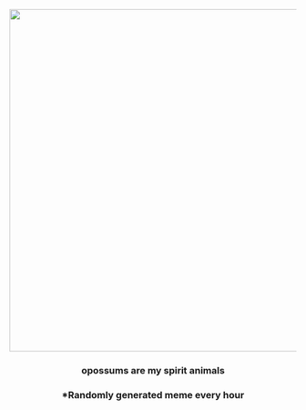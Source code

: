 <p align="center">
        <img src="https://i.redd.it/yjup3d8c2hm91.jpg" width="600" height="600">
        </p>
        <h3 align="center">opossums are my spirit animals</h3>
        <h3 align="center">*Randomly generated meme every hour</h3>
    
